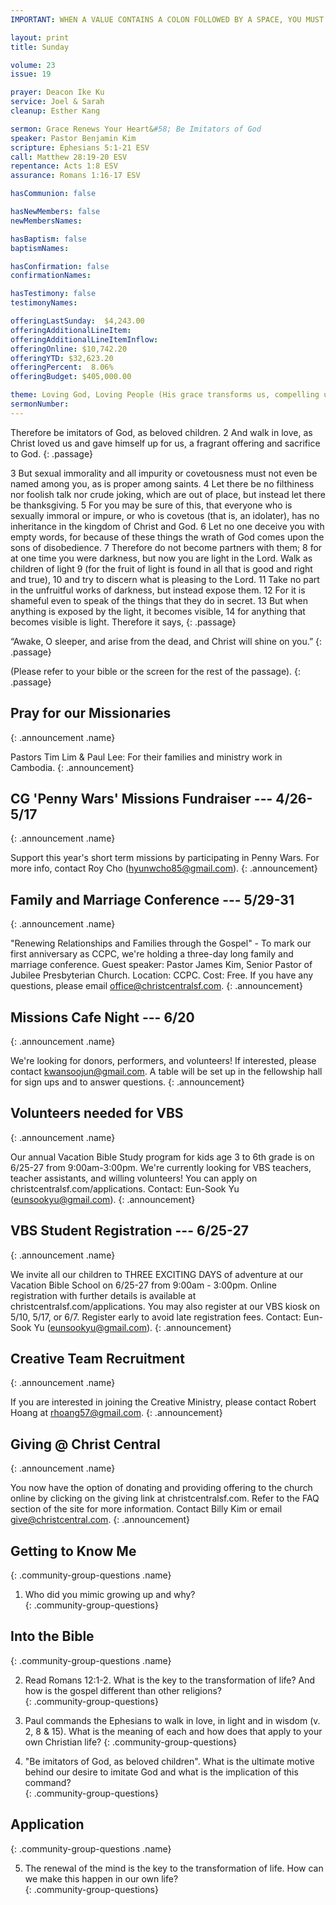 ```yaml
---
IMPORTANT: WHEN A VALUE CONTAINS A COLON FOLLOWED BY A SPACE, YOU MUST USE &#58;

layout: print
title: Sunday

volume: 23
issue: 19

prayer: Deacon Ike Ku
service: Joel & Sarah
cleanup: Esther Kang

sermon: Grace Renews Your Heart&#58; Be Imitators of God
speaker: Pastor Benjamin Kim
scripture: Ephesians 5:1-21 ESV
call: Matthew 28:19-20 ESV
repentance: Acts 1:8 ESV
assurance: Romans 1:16-17 ESV

hasCommunion: false

hasNewMembers: false
newMembersNames:

hasBaptism: false
baptismNames: 

hasConfirmation: false
confirmationNames: 

hasTestimony: false
testimonyNames:

offeringLastSunday:  $4,243.00
offeringAdditionalLineItem: 
offeringAdditionalLineItemInflow: 
offeringOnline: $10,742.20
offeringYTD: $32,623.20
offeringPercent:  8.06%  
offeringBudget: $405,000.00

theme: Loving God, Loving People (His grace transforms us, compelling us to love others)
sermonNumber: 
---
```

Therefore be imitators of God, as beloved children. 2 And walk in love, as Christ loved us and gave himself up for us, a fragrant offering and sacrifice to God.
{: .passage}

3 But sexual immorality and all impurity or covetousness must not even be named among you, as is proper among saints. 4 Let there be no filthiness nor foolish talk nor crude joking, which are out of place, but instead let there be thanksgiving. 5 For you may be sure of this, that everyone who is sexually immoral or impure, or who is covetous (that is, an idolater), has no inheritance in the kingdom of Christ and God. 6 Let no one deceive you with empty words, for because of these things the wrath of God comes upon the sons of disobedience. 7 Therefore do not become partners with them; 8 for at one time you were darkness, but now you are light in the Lord. Walk as children of light 9 (for the fruit of light is found in all that is good and right and true), 10 and try to discern what is pleasing to the Lord. 11 Take no part in the unfruitful works of darkness, but instead expose them. 12 For it is shameful even to speak of the things that they do in secret. 13 But when anything is exposed by the light, it becomes visible, 14 for anything that becomes visible is light. Therefore it says,
{: .passage}

“Awake, O sleeper,
    and arise from the dead,
and Christ will shine on you.”
{: .passage}

(Please refer to your bible or the screen for the rest of the passage).
{: .passage}




## Pray for our Missionaries
{: .announcement .name}

Pastors Tim Lim & Paul Lee: For their families and ministry work in Cambodia.
{: .announcement}

## CG 'Penny Wars' Missions Fundraiser --- 4/26-5/17
{: .announcement .name}

Support this year's short term missions by participating in Penny Wars. For more info, contact Roy Cho (hyunwcho85@gmail.com).
{: .announcement}

## Family and Marriage Conference --- 5/29-31
{: .announcement .name}

"Renewing Relationships and Families through the Gospel" - To mark our first anniversary as CCPC, we're holding a three-day long family and marriage conference. Guest speaker: Pastor James Kim, Senior Pastor of Jubilee Presbyterian Church. Location: CCPC. Cost: Free. If you have any questions, please email office@christcentralsf.com.
{: .announcement}

## Missions Cafe Night --- 6/20
{: .announcement .name}

We're looking for donors, performers, and volunteers! If interested, please contact kwansoojun@gmail.com. A table will be set up in the fellowship hall for sign ups and to answer questions.
{: .announcement}

## Volunteers needed for VBS
{: .announcement .name}

Our annual Vacation Bible Study program for kids age 3 to 6th grade is on 6/25-27 from 9:00am-3:00pm. We're currently looking for VBS teachers, teacher assistants, and willing volunteers! You can apply on christcentralsf.com/applications. Contact: Eun-Sook Yu (eunsookyu@gmail.com).
{: .announcement}

## VBS Student Registration --- 6/25-27
{: .announcement .name}

We invite all our children to THREE EXCITING DAYS of adventure at our Vacation Bible School on 6/25-27 from 9:00am - 3:00pm. Online registration with further details is available at christcentralsf.com/applications.  You may also register at our VBS kiosk on 5/10, 5/17, or 6/7.  Register early to avoid late registration fees. Contact: Eun-Sook Yu (eunsookyu@gmail.com).
{: .announcement}

## Creative Team Recruitment
{: .announcement .name}

If you are interested in joining the Creative Ministry, please contact Robert Hoang at rhoang57@gmail.com.
{: .announcement}

## Giving @ Christ Central
{: .announcement .name}

You now have the option of donating and providing offering to the church online by clicking on the giving link at christcentralsf.com. Refer to the FAQ section of the site for more information. Contact Billy Kim or email give@christcentral.com. 
{: .announcement}




## Getting to Know Me
{: .community-group-questions .name}

1) Who did you mimic growing up and why?  
{: .community-group-questions}

## Into the Bible
{: .community-group-questions .name}

2) Read Romans 12:1-2. What is the key to the transformation of life? And how is the gospel different than other religions?  
{: .community-group-questions}

3) Paul commands the Ephesians to walk in love, in light and in wisdom (v. 2, 8 & 15). What is the meaning of each and how does that apply to your own Christian life? 
{: .community-group-questions}

4)  "Be imitators of God, as beloved children". What is the ultimate motive behind our desire to imitate God and what is the implication of this command?  
{: .community-group-questions}

## Application
{: .community-group-questions .name}

5) The renewal of the mind is the key to the transformation of life. How can we make this happen in our own life?  
{: .community-group-questions}


 